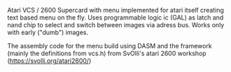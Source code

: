 Atari VCS / 2600 Supercard with menu implemented for atari itself creating text based menu on the fly.
Uses programmable logic ic (GAL) as latch and nand chip to select and switch between images via adress bus. 
Works only with early ("dumb") images.

The assembly code for the menu build using DASM and the framework (mainly the definitions from vcs.h) from SvOlli's atari 2600 workshop (https://svolli.org/atari2600/)
